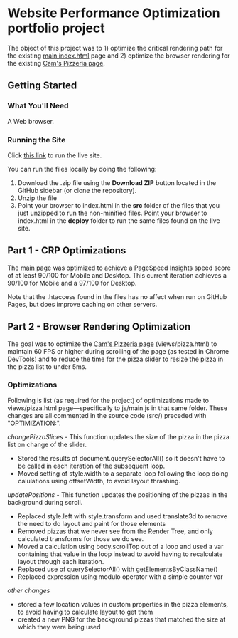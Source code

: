 # Website Performance Optimization portfolio project

The object of this project was to 1) optimize the critical rendering path for the existing [main index.html](https://kevinfrutiger.github.io/frontend-nanodegree-web-optimization/) page and 2) optimize the browser rendering for the existing [Cam's Pizzeria page](https://kevinfrutiger.github.io/frontend-nanodegree-web-optimization/views/pizza.html).

## Getting Started

### What You'll Need

A Web browser.

### Running the Site

Click [this link](https://kevinfrutiger.github.io/frontend-nanodegree-web-optimization/) to run the live site.

You can run the files locally by doing the following:

1. Download the .zip file using the **Download ZIP** button located in the GitHub sidebar (or clone the repository).
2. Unzip the file
3. Point your browser to index.html in the **src** folder of the files that you just unzipped to run the non-minified files. Point your browser to index.html in the **deploy** folder to run the same files found on the live site.

## Part 1 - CRP Optimizations

The [main page](https://kevinfrutiger.github.io/frontend-nanodegree-web-optimization/) was optimized to achieve a PageSpeed Insights speed score of at least 90/100 for Mobile and Desktop. This current iteration achieves a 90/100 for Mobile and a 97/100 for Desktop.

Note that the .htaccess found in the files has no affect when run on GitHub Pages, but does improve caching on other servers.

## Part 2 - Browser Rendering Optimization

The goal was to optimize the [Cam's Pizzeria page](https://kevinfrutiger.github.io/frontend-nanodegree-web-optimization/views/pizza.html) (views/pizza.html) to maintain 60 FPS or higher during scrolling of the page (as tested in Chrome DevTools) and to reduce the time for the pizza slider to resize the pizza in the pizza list to under 5ms.

### Optimizations

Following is list (as required for the project) of optimizations made to views/pizza.html page—specifically to js/main.js in that same folder. These changes are all commented in the source code (src/) preceded with "OPTIMIZATION:".

*changePizzaSlices* - This function updates the size of the pizza in the pizza list on change of the slider.

* Stored the results of document.querySelectorAll() so it doesn't have to be called in each iteration of the subsequent loop.
* Moved setting of style.width to a separate loop following the loop doing calulations using offsetWidth, to avoid layout thrashing.

*updatePositions* - This function updates the positioning of the pizzas in the background during scroll.

* Replaced style.left with style.transform and used translate3d to remove the need to do layout and paint for those elements
* Removed pizzas that we never see from the Render Tree, and only calculated transforms for those we do see.
* Moved a calculation using body.scrollTop out of a loop and used a var containing that value in the loop instead to avoid having to recalculate layout through each iteration.
* Replaced use of querySelectorAll() with getElementsByClassName()
* Replaced expression using modulo operator with a simple counter var

*other changes*

* stored a few location values in custom properties in the pizza elements, to avoid having to calculate layout to get them
* created a new PNG for the background pizzas that matched the size at which they were being used


